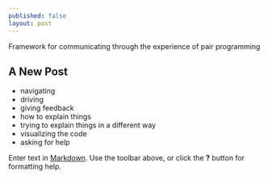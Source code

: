 ```yaml
---
published: false
layout: post
---
```

Framework for communicating through the experience of pair programming
## A New Post

- navigating
- driving
- giving feedback
- how to explain things
- trying to explain things in a different way
- visualizing the code
- asking for help

Enter text in [Markdown](http://daringfireball.net/projects/markdown/). Use the toolbar above, or click the **?** button for formatting help.

